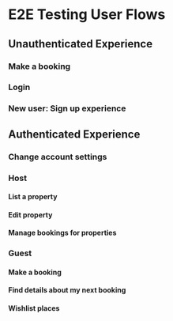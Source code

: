 # E2E Testing User Flows

## Unauthenticated Experience

### Make a booking

### Login

### New user: Sign up experience

## Authenticated Experience

### Change account settings

### Host

#### List a property

#### Edit property

#### Manage bookings for properties

### Guest

#### Make a booking

#### Find details about my next booking

#### Wishlist places

